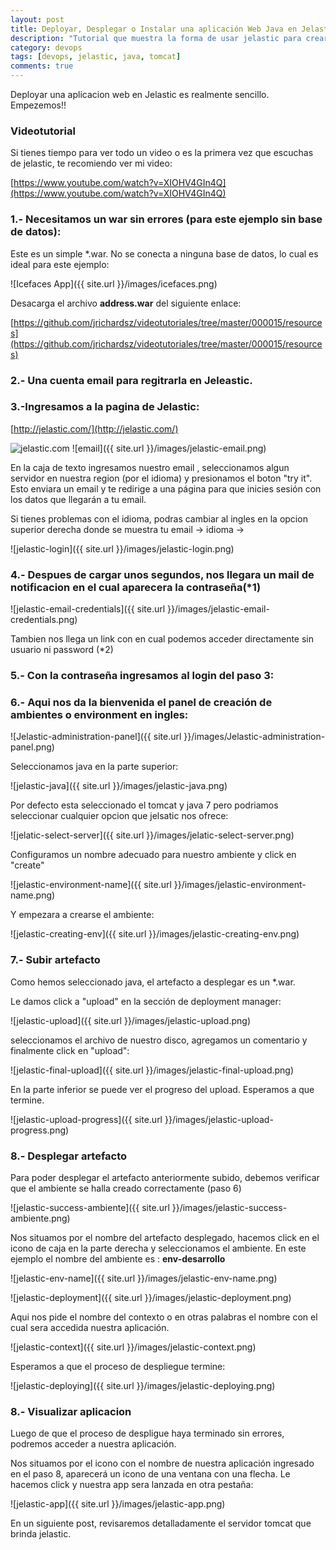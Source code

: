 ```yaml
---
layout: post
title: Deployar, Desplegar o Instalar una aplicación Web Java en Jelastic  
description: "Tutorial que muestra la forma de usar jelastic para crear una servidor de aplicaciones tomcat ..."
category: devops
tags: [devops, jelastic, java, tomcat]
comments: true  
---
```


Deployar una aplicacion web en Jelastic es realmente sencillo. Empezemos!!

### Videotutorial

Si tienes tiempo para ver todo un video o es la primera vez que escuchas de jelastic, te recomiendo ver mi video:

[https://www.youtube.com/watch?v=XIOHV4GIn4Q](https://www.youtube.com/watch?v=XIOHV4GIn4Q)

### 1.- Necesitamos un war sin errores (para este ejemplo sin base de datos):

Este es un simple *.war. No se conecta a ninguna base de datos,  lo cual es ideal para este ejemplo:

![Icefaces App]({{ site.url }}/images/icefaces.png)


Desacarga el archivo **address.war** del siguiente enlace:

[https://github.com/jrichardsz/videotutoriales/tree/master/000015/resources](https://github.com/jrichardsz/videotutoriales/tree/master/000015/resources)

### 2.- Una cuenta email para regitrarla en Jeleastic.

### 3.-Ingresamos a la pagina de Jelastic:

[http://jelastic.com/](http://jelastic.com/)

![jelastic.com](https://jelastic.com/assets/img/main/slides/smith-release.jpg)
![email]({{ site.url }}/images/jelastic-email.png)

En la caja de texto ingresamos nuestro email , seleccionamos algun servidor en nuestra region (por el idioma) y presionamos el boton "try it". Esto enviara un email y te redirige a una página para que inicies sesión con los datos que llegarán a tu email.

Si tienes problemas con el idioma, podras cambiar al ingles en la opcion superior derecha donde se muestra tu email -> idioma ->

![jelastic-login]({{ site.url }}/images/jelastic-login.png)

### 4.- Despues de cargar unos segundos, nos llegara un mail de notificacion en el cual aparecera la contraseña(*1)

![jelastic-email-credentials]({{ site.url }}/images/jelastic-email-credentials.png)

Tambien nos llega un link con en cual podemos acceder directamente sin usuario ni password (*2)

### 5.- Con la contraseña ingresamos al login del paso 3:

### 6.- Aqui nos da la bienvenida el panel de creación de ambientes o environment en ingles:

![Jelastic-administration-panel]({{ site.url }}/images/Jelastic-administration-panel.png)

Seleccionamos java en la parte superior:

![jelastic-java]({{ site.url }}/images/jelastic-java.png)

Por defecto esta seleccionado el tomcat y java 7 pero podriamos seleccionar cualquier opcion que jelsatic nos ofrece:

![jelatic-select-server]({{ site.url }}/images/jelatic-select-server.png)

Configuramos un nombre adecuado para nuestro ambiente y click en "create"

![jelastic-environment-name]({{ site.url }}/images/jelastic-environment-name.png)

Y empezara a crearse el ambiente:

![jelastic-creating-env]({{ site.url }}/images/jelastic-creating-env.png)

### 7.- Subir artefacto

Como hemos seleccionado java, el artefacto a desplegar es un *.war. 

Le damos click a "upload" en la sección de deployment manager:

![jelastic-upload]({{ site.url }}/images/jelastic-upload.png)

seleccionamos el archivo de nuestro disco, agregamos un comentario y finalmente click en "upload":

![jelastic-final-upload]({{ site.url }}/images/jelastic-final-upload.png)

En la parte inferior se puede ver el progreso del upload. Esperamos a que termine.

![jelastic-upload-progress]({{ site.url }}/images/jelastic-upload-progress.png)

### 8.- Desplegar artefacto

Para poder desplegar el artefacto anteriormente subido, debemos verificar que el ambiente se halla creado correctamente (paso 6)

![jelastic-success-ambiente]({{ site.url }}/images/jelastic-success-ambiente.png)

Nos situamos por el nombre del artefacto desplegado, hacemos click en el icono de caja en la parte derecha y seleccionamos el ambiente. En este ejemplo el nombre del ambiente es : **env-desarrollo**

![jelastic-env-name]({{ site.url }}/images/jelastic-env-name.png)

![jelastic-deployment]({{ site.url }}/images/jelastic-deployment.png)

Aqui nos pide el nombre del contexto o en otras palabras el nombre con el cual sera accedida nuestra aplicación.

![jelastic-context]({{ site.url }}/images/jelastic-context.png)

Esperamos a que el proceso de despliegue termine:

![jelastic-deploying]({{ site.url }}/images/jelastic-deploying.png)

### 8.- Visualizar aplicacion

Luego de que el proceso de despligue haya terminado sin errores, podremos acceder a nuestra aplicación.

Nos situamos por el icono con el nombre de nuestra aplicación ingresado en el paso 8, aparecerá un icono de una ventana con una flecha. Le hacemos click y nuestra app sera lanzada en otra pestaña:

![jelastic-app]({{ site.url }}/images/jelastic-app.png)

En un siguiente post, revisaremos detalladamente el servidor tomcat que brinda jelastic.


